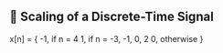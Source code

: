 🚀 Scaling of a Discrete-Time Signal
-------------------------------------
x[n] = {
    -1,  if n = 4
     1,   if n = -3, -1, 0, 2
     0,   otherwise
}
